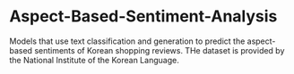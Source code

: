# Aspect-Based-Sentiment-Analysis

Models that use text classification and generation to predict the aspect-based sentiments of Korean shopping reviews. THe dataset is provided by the National Institute of the Korean Language.
